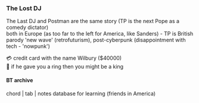 ### The Lost DJ

The Last DJ and Postman are the same story (TP is the next Pope as a comedy dictator)  
both in Europe (as too far to the left for America, like Sanders) - TP is British  
parody 'new wave' (retrofuturism), post-cyberpunk (disappointment with tech - 'nowpunk')  

💳 credit card with the name Wilbury ($40000)  
💍 if he gave you a ring then you might be a king  


#### BT archive
chord | tab | notes database for learning (friends in America)  
